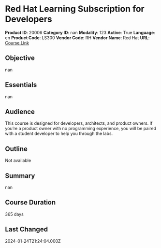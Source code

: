 # Red Hat Learning Subscription for Developers

**Product ID**: 20006
**Category ID**: nan
**Modality**: 123
**Active**: True
**Language**: en
**Product Code**: LS300
**Vendor Code**: RH
**Vendor Name**: Red Hat
**URL**: [Course Link](https://www.fastlaneus.com/product/redhat-ls300)

## Objective
nan

## Essentials
nan

## Audience
This course is designed for developers, architects, and product owners. If you’re a product owner with no programming experience, you will be paired with a student developer to help you through the labs.

## Outline
Not available

## Summary
nan

## Course Duration
365 days

## Last Changed
2024-01-24T21:24:04.000Z
